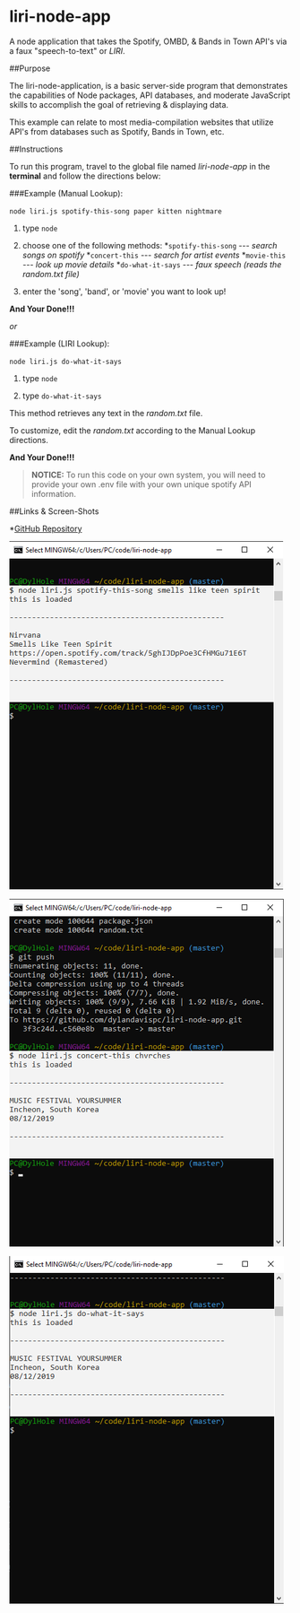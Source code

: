# liri-node-app

A node application that takes the Spotify, OMBD, &amp; Bands in Town API's via a faux "speech-to-text" or _LIRI_.

##Purpose

The liri-node-application, is a basic server-side program that demonstrates the capabilities of Node packages, API databases, and moderate JavaScript skills to accomplish the goal of retrieving & displaying data.

This example can relate to most media-compilation websites that utilize API's from databases such as Spotify, Bands in Town, etc.

##Instructions

To run this program, travel to the global file named _liri-node-app_ in the **terminal** and follow the directions below:

###Example (Manual Lookup):

`node liri.js spotify-this-song paper kitten nightmare`

1. type `node`

2. choose one of the following methods:
*`spotify-this-song` --- _search songs on spotify_
*`concert-this` --- _search for artist events_
*`movie-this` --- _look up movie details_
*`do-what-it-says` --- _faux speech (reads the random.txt file)_

3. enter the 'song', 'band', or 'movie' you want to look up!


__And Your Done!!!__

_or_

###Example (LIRI Lookup):

`node liri.js do-what-it-says`

1. type `node`

2. type `do-what-it-says`

This method retrieves any text in the _random.txt_ file.

To customize, edit the _random.txt_ according to the Manual Lookup directions.

__And Your Done!!!__


>**NOTICE:**
>To run this code on your own system, you will need to provide your own .env file with
>your own unique spotify API information.


##Links & Screen-Shots

*[GitHub Repository](https://github.com/dylandavispc/liri-node-app)

![Spotify Screenshot](screenshots/scrnshot-spotify.png)

![Concert Screenshot](screenshots/scrnshot-concert.png)

![LIRI Screenshot](screenshots/scrnshot-liri.png)



